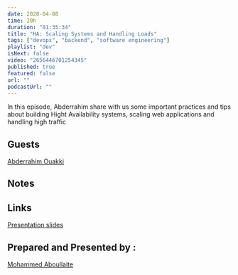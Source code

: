 ```yaml
---
date: 2020-04-08
time: 20h
duration: "01:35:34"
title: "HA: Scaling Systems and Handling Loads"
tags: ["devops", "backend", "software engineering"]
playlist: "dev"
isNext: false
video: "2656446701254345"
published: true
featured: false
url: ""
podcastUrl: ""
---
```


In this episode, Abderrahim share with us some important practices and tips about building Hight Availability systems, scaling web applications and handling high traffic

## Guests

[Abderrahim Ouakki](https://web.facebook.com/abderrahim.ouakki.0)

## Notes

## Links

[Presentation slides](https://docs.google.com/presentation/d/1whJIMjPeOGyfjOuAGwmyPTr-pR5DkkA9McsIzgg0xgo/edit?fbclid=IwAR2kXpLL17bkv83Ehp9Ve-uXUscu7eaPc6OnoLeuDDGy-D2Vn8fDSqIb0Rg)

## Prepared and Presented by :

[Mohammed Aboullaite](https://aboullaite.me/)
